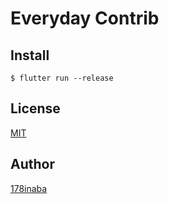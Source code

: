 # Everyday Contrib

## Install

```console
$ flutter run --release
```

## License

[MIT](LICENSE)

## Author

[178inaba](https://github.com/178inaba)
